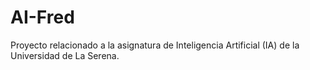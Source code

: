 # AI-Fred
Proyecto relacionado a la asignatura de Inteligencia Artificial (IA) de la Universidad de La Serena.
